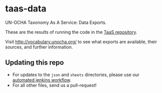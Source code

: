 # taas-data
UN-OCHA Taxonomy As A Service: Data Exports.

These are the results of running the code in the [TaaS repository](https://github.com/UN-OCHA/taas).

Visit http://vocabulary.unocha.org/ to see what exports are available, their sources, and further information.

## Updating this repo

- For updates to the `json` and `sheets` directories, please use our [automated jenkins workflow](docs/workflow.md).
- For all other files, send us a pull-request!
